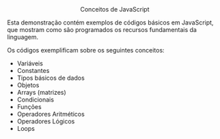<center>Conceitos de JavaScript</center>

Esta demonstração contém exemplos de códigos básicos em JavaScript, que mostram como são programados os recursos fundamentais da linguagem.

Os códigos exemplificam sobre os seguintes conceitos:

<ul>
<li>
Variáveis
</li>
<li>
Constantes
</li>
<li>
Tipos básicos de dados
</li>
<li>
Objetos
</li>
<li>
Arrays (matrizes)
</li>
<li>
Condicionais
</li>
<li>
Funções
</li>
<li>
Operadores Aritméticos
</li>
<li>
Operadores Lógicos
</li>
<li>
Loops
</li>
<ul>